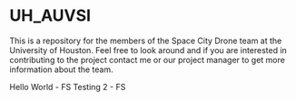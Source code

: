 # UH_AUVSI
This is a repository for the members of the Space City Drone team at the University of Houston. Feel free to look around and if you are interested in contributing to the project contact me or our project manager to get more information about the team.

Hello World - FS
Testing 2 - FS
